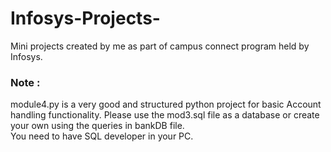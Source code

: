# Infosys-Projects-
Mini projects created by me as part of campus connect program held by Infosys.

<h3>Note : </h3>
module4.py is a very good and structured python project for basic Account handling functionality.
Please use the mod3.sql file as a database or create your own using the queries in bankDB file.</br>
You need to have SQL developer in your PC.
